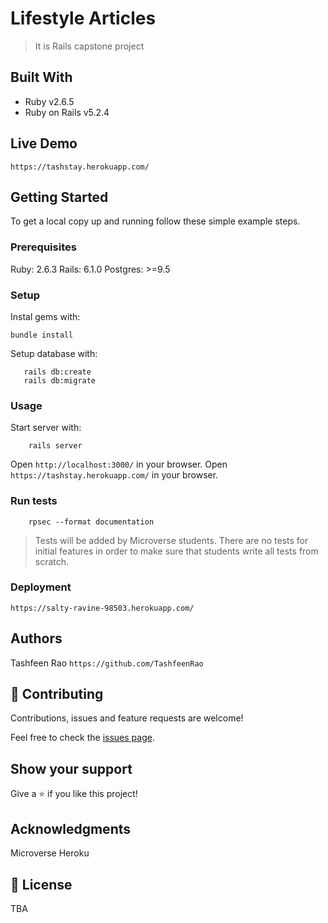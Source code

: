# Lifestyle Articles

>It is Rails capstone project

## Built With

- Ruby v2.6.5
- Ruby on Rails v5.2.4

## Live Demo

`https://tashstay.herokuapp.com/`

## Getting Started

To get a local copy up and running follow these simple example steps.

### Prerequisites

Ruby: 2.6.3
Rails: 6.1.0
Postgres: >=9.5

### Setup

Instal gems with:

```
bundle install
```

Setup database with:

```
   rails db:create
   rails db:migrate
```

### Usage

Start server with:

```
    rails server
```

Open `http://localhost:3000/` in your browser.
Open `https://tashstay.herokuapp.com/` in your browser.

### Run tests

```
    rpsec --format documentation
```

> Tests will be added by Microverse students. There are no tests for initial features in order to make sure that students write all tests from scratch.

### Deployment

`https://salty-ravine-98503.herokuapp.com/`

## Authors

Tashfeen Rao `https://github.com/TashfeenRao`

## 🤝 Contributing

Contributions, issues and feature requests are welcome!

Feel free to check the [issues page](issues/).

## Show your support

Give a ⭐️ if you like this project!

## Acknowledgments

Microverse
Heroku

## 📝 License

TBA
